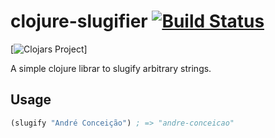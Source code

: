 # clojure-slugifier [![Build Status](https://travis-ci.org/donbonifacio/clojure-slugifier.svg)](https://travis-ci.org/donbonifacio/clojure-slugifier)
[![Clojars Project](http://clojars.org/clojure-slugifier/latest-version.svg)]

A simple clojure librar to slugify arbitrary strings.

## Usage

``` clojure
(slugify "André Conceição") ; => "andre-conceicao"
```

